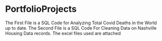 # PortfolioProjects
The First File is a SQL Code for Analyzing Total Covid Deaths in the World up to date. 
The Second File is a SQL Code For Cleaning Data on Nashville Housing Data records.
The excel files used are attached
